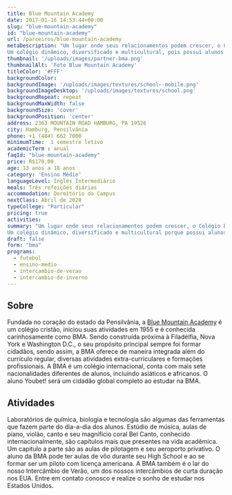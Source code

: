 ```yaml
---
title: Blue Mountain Academy
date: 2017-01-16 14:53:44+00:00
slug: "blue-mountain-academy"
id: "blue-mountain-academy"
url: /parceiros/blue-mountain-academy
metaDescription: "Um lugar onde seus relacionamentos podem crescer, o Colégio Blue Mountain Academy, ou simplesmente BMA, fica localizado na Pensilvânia ao norte do Reading, próximo a Filadélfia, Nova Iorque e Washington DC.
Um colégio dinâmico, diversificado e multicultural, pois possui alunos internacionais da Ásia, América Latina e Africa."
thumbnail: '/uploads/images/partner-bma.png'
thumbnailAlt: 'Foto Blue Mountain Academy'
titleColor: '#FFF'
backgroundColor:
backgroundImage: '/uploads/images/textures/school--mobile.png'
backgroundImageDesktop: '/uploads/images/textures/school.png'
backgroundRepeat: repeat
backgroundMaxWidth: false
backgroundSize: 'cover'
backgroundPosition: 'center'
address: 2363 MOUNTAIN ROAD HAMBURG, PA 19526
city: Hamburg, Pensilvânia
phone: +1 (484) 662 7000
minimumTime:  1 semestre letivo
academicTerm : anual
faqId: "blue-mountain-academy"
price: R$170,00
age: 13 anos a 18 anos
category: 'Ensino Médio'
languageLevel: Inglês Intermediário
meals: Três refeições diárias
accommodation: Dormitório do Campus
nextClass: Abril de 2020
typeCollege: "Particular"
pricing: true
activities:
summary: "Um lugar onde seus relacionamentos podem crescer, o Colégio Blue Mountain Academy, ou simplesmente BMA, fica localizado na Pensilvânia ao norte do Reading, próximo a Filadélfia, Nova Iorque e Washington DC.
Um colégio dinâmico, diversificado e multicultural porque possui alunos internacionais da Ásia, América Latina e Africa."
draft: false
form: "bma"
programs:
  - futebol
  - ensino-medio
  - intercambio-de-verao
  - intercambio-de-inverno
---
```


## Sobre

Fundada no coração do estado da Pensilvânia, a [Blue Mountain Academy](https://bma.us) é um colégio cristão, iniciou suas atividades em 1955 e é conhecida carinhosamente como BMA.
Sendo construída próxima à Filadélfia, Nova York e Washington D.C., o seu propósito principal sempre foi formar cidadãos, sendo assim, a BMA oferece de maneira integrada além do currículo regular, diversas atividades extra-curriculares e formações profissionais.
A BMA é um colégio internacional, conta com mais sete nacionalidades diferentes de alunos, incluindo asiáticos e africanos. O aluno Youbet! será um cidadão global completo ao estudar na BMA.

## Atividades

Laboratórios de química, biologia e tecnologia são algumas das ferramentas que fazem parte do dia-a-dia dos alunos. Estúdio de música, aulas de piano, violão, canto e seu magnifício coral Bel Canto, conhecido internacionalmente, são capítulos mais que presentes na vida acadêmica.
Um capitulo a parte são as aulas de pilotagem e seu aeroporto privativo. O aluno da BMA pode ter aulas de vôo durante seu High School e ao se formar ser um piloto com licença americana.
A BMA também é o lar do nosso Intercâmbio de Verão, um dos nossos intercâmbios de curta duração nos EUA.
Entre em contato conosco e realize o sonho de estudar nos Estados Unidos.
